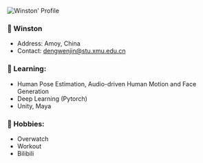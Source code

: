 ![Winston' Profile](https://github-readme-stats.vercel.app/api?username=WinstonDeng&count_private=true&show_icons=true)
### 👋 Winston
- Address: Amoy, China
- Contact: dengwenjin@stu.xmu.edu.cn
### 🌱 Learning:
- Human Pose Estimation, Audio-driven Human Motion and Face Generation
- Deep Learning (Pytorch)
- Unity, Maya
### 💬 Hobbies:
- Overwatch
- Workout
- Bilibili
<!--
**WinstonDeng/WinstonDeng** is a ✨ _special_ ✨ repository because its `README.md` (this file) appears on your GitHub profile.

Here are some ideas to get you started:

- 🔭 I’m currently working on ...
- 👯 I’m looking to collaborate on ...
- 🤔 I’m looking for help with ...
- 💬 Ask me about ...
- 📫 How to reach me: ...
- 😄 Pronouns: ...
- ⚡ Fun fact: ...
-->
